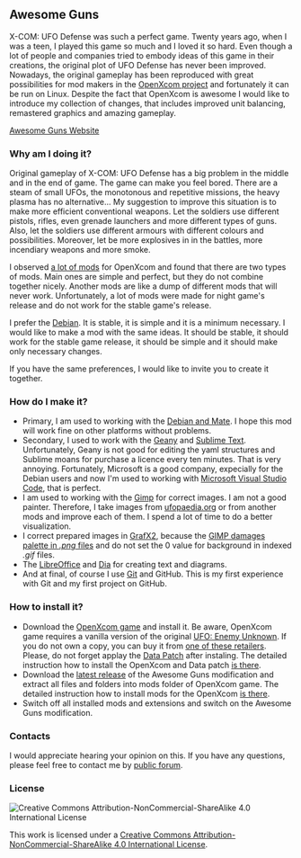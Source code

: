 ## Awesome Guns

X-COM: UFO Defense was such a perfect game. Twenty years ago, when I was a teen, I played this game so much and I loved it so hard. Even though a lot of people and companies tried to embody ideas of this game in their creations, the original plot of UFO Defense has never been improved. Nowadays, the original gameplay has been reproduced with great possibilities for mod makers in the [OpenXcom project](https://github.com/SupSuper/OpenXcom) and fortunately it can be run on Linux. Despite the fact that OpenXcom is awesome I would like to introduce my collection of changes, that includes improved unit balancing, remastered graphics and amazing gameplay.

[Awesome Guns Website](https://canadianbeaver.github.io/AwesomeGuns)

### Why am I doing it?

Original gameplay of X-COM: UFO Defense has a big problem in the middle and in the end of game. The game can make you feel bored. There are a steam of small UFOs, the monotonous and repetitive missions, the heavy plasma has no alternative...  My suggestion to improve this situation is to make more efficient conventional weapons. Let the soldiers use different pistols, rifles, even grenade launchers and more different types of guns. Also, let the soldiers use different armours with different colours and possibilities. Moreover, let be more explosives in in the battles, more incendiary weapons and more smoke.

I observed [a lot of mods](https://openxcom.mod.io) for OpenXcom and found that there are two types of mods. Main ones are simple and perfect, but they do not combine together nicely. Another mods are like a dump of different mods that will never work. Unfortunately, a lot of mods were made for night game's release and do not work for the stable game's release.

I prefer the [Debian](https://www.debian.org/). It is stable, it is simple and it is a minimum necessary. I would like to make a mod with the same ideas. It should be stable, it should work for the stable game release, it should be simple and it should make only necessary changes.

If you have the same preferences, I would like to invite you to create it together.

### How do I make it?

* Primary, I am used to working with the [Debian and Mate](https://www.codeproject.com/articles/1086376/building-useful-homestation-from-ugly-debian). I hope this mod will work fine on other platforms without problems.
* Secondary, I used to work with the [Geany](https://www.geany.org/) and [Sublime Text](https://www.sublimetext.com/). Unfortunately, Geany is not good for editing the yaml structures and Sublime moans for purchase a licence every ten minutes. That is very annoying. Fortunately, Microsoft is a good company, expecially for the Debian users and now I'm used to working with [Microsoft Visual Studio Code](https://code.visualstudio.com), that is perfect.
* I am used to working with the [Gimp](https://www.gimp.org/) for correct images. I am not a good painter. Therefore, I take images from [ufopaedia.org](http://ufopaedia.org/index.php/Ruleset_Vanilla_IDs_(OpenXcom)) or from another mods and improve each of them. I spend a lot of time to do a better visualization.
* I correct prepared images in [GrafX2](http://pulkomandy.tk/projects/GrafX2), because the [GIMP damages palette in *.png* files](http://openxcom.org/forum/index.php?topic=2676.0) and do not set the 0 value for background in indexed *.gif* files.
* The [LibreOffice](http://www.libreoffice.org/) and [Dia](https://wiki.gnome.org/Apps/Dia/) for creating text and diagrams.
* And at final, of course I use [Git](https://git-scm.com/) and GitHub. This is my first experience with Git and my first project on GitHub.

### How to install it?

* Download the [OpenXcom game](https://openxcom.org/git-builds/) and install it. Be aware, OpenXcom game requires a vanilla version of the original [UFO: Enemy Unknown](https://en.wikipedia.org/wiki/UFO:_Enemy_Unknown). If you do not own a copy, you can buy it from [one of these retailers](http://ufopaedia.org/index.php/Where_to_Get_the_Games). Please, do not forget applay the [Data Patch](http://openxcom.org/downloads-extras) after instaling. The detailed instruction how to install the OpenXcom and Data patch [is there](https://www.ufopaedia.org/index.php/Installing_(OpenXcom)).
* Download the [latest release](https://github.com/CanadianBeaver/AwesomeGuns/releases/latest) of the Awesome Guns modification and extract all files and folders into mods folder of OpenXcom game. The detailed instruction how to install mods for the OpenXcom [is there](https://www.ufopaedia.org/index.php/Mods_(OpenXcom)). 
* Switch off all installed mods and extensions and switch on the Awesome Guns modification.

### Contacts

I would appreciate hearing your opinion on this. If you have any questions, please feel free to contact me by [public forum](https://openxcom.org/forum/index.php/topic,4823.0.html).

### License

![Creative Commons Attribution-NonCommercial-ShareAlike 4.0 International License](https://i.creativecommons.org/l/by-nc-sa/4.0/88x31.png "Creative Commons Attribution-NonCommercial-ShareAlike 4.0 International License")

This work is licensed under a [Creative Commons Attribution-NonCommercial-ShareAlike 4.0 International License](http://creativecommons.org/licenses/by-nc-sa/4.0/).
